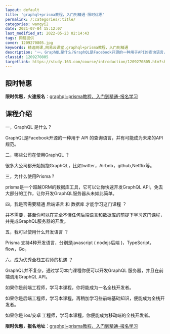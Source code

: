 ```yaml
---
layout: default
title: 'graphql+prisma教程，入门到精通-限时优惠'
permalink: /:categories/:title/
categories: wangyi2
date: 2021-07-04 15:12:07
last_modified_at: 2022-05-23 02:14:43
tags: 网易提供
cover: 1209270805.jpg
keywords: 精选网课,网易云课堂,graphql+prisma教程，入门到精通
description: '一，GraphQL是什么?GraphQL是Facebook开源的一种用于API的查询语言，并有可能成为未来的API规范。'
classid: 1209270805
targetlink: https://study.163.com/course/introduction/1209270805.htm?share=1&shareId=1025206652&utm_campaign=share&utm_medium=iphoneShare&utm_source=&utm_u=1025206652
---
```


## 限时特惠

**限时优惠，火速报名**：[graphql+prisma教程，入门到精通-报名学习](https://study.163.com/course/introduction/1209270805.htm?share=1&shareId=1025206652&utm_campaign=share&utm_medium=iphoneShare&utm_source=&utm_u=1025206652)

## 课程介绍

一，GraphQL 是什么 ?



GraphQL是Facebook开源的一种用于 API 的查询语言，并有可能成为未来的API规范。



二，哪些公司在使用GraphQL  ?



很多大公司都开始拥抱GraphQL，比如twitter，Airbnb，github,Netflix等。



三，为什么使用Prisma ?



prisma是一个超越ORM的数据库工具，它可以让你快速开发GraphQL API，免去大部分的工作，让你开发GraphQL服务器从未如此简单。



四，我是否需要精通 后端语言 和 数据库 才能学习这门课程 ？



并不需要，甚至你可以在完全不懂任何后端语言和数据库的前提下学习这门课程，并完成GraphQL服务器的开发。



五，我可以使用什么开发语言 ？



Prisma 支持4种开发语言，分别是javascript ( nodejs后端 )，TypeScript，flow，Go。



六，成为优秀全栈工程师的机遇 ？



GraphQL并不复杂，通过学习本门课程你便可以开发GraphQL 服务器，并且在前端调用GraphQL API。



如果你是前端工程师，学习本课程，你将能成为一名全栈开发者。



如果你是后端工程师，学习本课程，再稍加学习些前端基础知识，便能成为全栈开发者。



如果你是 ios/安卓 工程师，学习本课程，你便能成为移动端的全栈开发者。

**限时优惠，报名地址**：[graphql+prisma教程，入门到精通-报名学习](https://study.163.com/course/introduction/1209270805.htm?share=1&shareId=1025206652&utm_campaign=share&utm_medium=iphoneShare&utm_source=&utm_u=1025206652)

